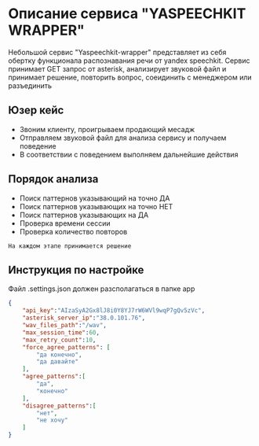 # Описание сервиса "YASPEECHKIT WRAPPER"

Небольшой сервис "Yaspeechkit-wrapper" представляет из себя обертку функционала распознавания речи от yandex speechkit. Сервис принимает GET запрос от asterisk, анализирует звуковой файл и принимает решение, повторить вопрос, соеидинить с менеджером или разъединить

## Юзер кейс
- Звоним клиенту, проигрываем продающий месадж
- Отправляем звуковой файл для анализа сервису и получаем поведение
- В соответствии с поведением выполняем дальнейшие действия

## Порядок анализа

- Поиск паттернов указывающий на точно ДА
- Поиск паттернов указывающих на точно НЕТ
- Поиск паттернов указывающих на ДА
- Проверка времени сессии
- Проверка количество повторов

 `На каждом этапе принимается решение`

## Инструкция по настройке
Файл .settings.json должен разсполагаться в папке app
``` json
{
    "api_key":"AIzaSyA2Gx8lJ8i0Y8YJ7rW6WVl9wqP7gQv5zVc",
    "asterisk_server_ip":"38.0.101.76",
    "wav_files_path":"/wav",
    "max_session_time":60,
    "max_retry_count":10,
    "force_agree_patterns": [
        "да конечно",
        "да давайте"
    ],
    "agree_patterns":[
        "да",
        "конечно"
    ],
    "disagree_patterns":[
        "нет",
        "не хочу"
    ]
}
```

